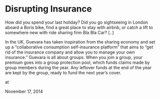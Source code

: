 # Disrupting Insurance
How did you spend your last holiday? Did you go sightseeing in London aboard a Boris bike, find a great place to stay with airbnb, or catch a lift to somewhere new with ride sharing firm Bla Bla Car? [..]

In the UK, Guevara has taken inspiration from the sharing economy and set up a “collaborative consumption self-insurance platform” that aims to “get rid of the insurance company and allow you to manage your own insurance.” Guevara is all about groups. When you join a group, your premium goes into a group protection pool, which funds claims made by group members during the year. Any leftover funds at the end of the year are kept by the group, ready to fund the next year’s cover. 








at

November 17, 2014















